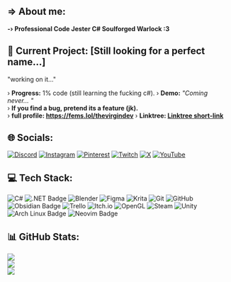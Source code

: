 ## => About me:
**-› Professional Code Jester C# Soulforged Warlock :3**


## 🚧 Current Project: **[Still looking for a perfect name…]**  
"working on it..."

› **Progress:** 1% code (still learning the fucking c#).
› **Demo:** *"Coming never... "*  
› **If you find a bug, pretend its a feature (jk).**  
› **full profile: https://fems.lol/thevirgindev**
› **Linktree: [Linktree short-link](https://tr.ee/gtQ7zr)**  


## 🌐 Socials:
[![Discord](https://img.shields.io/badge/Discord-%237289DA.svg?logo=discord&logoColor=white)](https://discord.gg/https://discord.gg/2JVtWDFSNU) [![Instagram](https://img.shields.io/badge/Instagram-%23E4405F.svg?logo=Instagram&logoColor=white)](https://instagram.com/thevirgindev) [![Pinterest](https://img.shields.io/badge/Pinterest-%23E60023.svg?logo=Pinterest&logoColor=white)](https://pinterest.com/thevirgindev) [![Twitch](https://img.shields.io/badge/Twitch-%239146FF.svg?logo=Twitch&logoColor=white)](https://twitch.tv/thevirgindev) [![X](https://img.shields.io/badge/X-black.svg?logo=X&logoColor=white)](https://x.com/_thevirgindev) [![YouTube](https://img.shields.io/badge/YouTube-%23FF0000.svg?logo=YouTube&logoColor=white)](https://youtube.com/@UCLlB-GCCBovA_BHMe44rccQ) 

## 💻 Tech Stack:
![C#](https://img.shields.io/badge/c%23-%23239120.svg?style=for-the-badge&logo=csharp&logoColor=white) ![.NET Badge](https://img.shields.io/badge/.NET-512BD4?logo=dotnet&logoColor=fff&style=for-the-badge)  ![Blender](https://img.shields.io/badge/blender-%23F5792A.svg?style=for-the-badge&logo=blender&logoColor=white) ![Figma](https://img.shields.io/badge/figma-%23F24E1E.svg?style=for-the-badge&logo=figma&logoColor=white) ![Krita](https://img.shields.io/badge/Krita-203759?style=for-the-badge&logo=krita&logoColor=EEF37B) ![Git](https://img.shields.io/badge/git-%23F05033.svg?style=for-the-badge&logo=git&logoColor=white) ![GitHub](https://img.shields.io/badge/github-%23121011.svg?style=for-the-badge&logo=github&logoColor=white) ![Obsidian Badge](https://img.shields.io/badge/Obsidian-7C3AED?logo=obsidian&logoColor=fff&style=for-the-badge) ![Trello](https://img.shields.io/badge/Trello-%23026AA7.svg?style=for-the-badge&logo=Trello&logoColor=white) ![Itch.io](https://img.shields.io/badge/Itch-%23FF0B34.svg?style=for-the-badge&logo=Itch.io&logoColor=white) ![OpenGL](https://img.shields.io/badge/OpenGL-white?logo=OpenGL&style=for-the-badge) ![Steam](https://img.shields.io/badge/steam-%23000000.svg?style=for-the-badge&logo=steam&logoColor=white) ![Unity](https://img.shields.io/badge/unity-%23000000.svg?style=for-the-badge&logo=unity&logoColor=white) ![Arch Linux Badge](https://img.shields.io/badge/Arch%20Linux-1793D1?logo=archlinux&logoColor=fff&style=for-the-badge) ![Neovim Badge](https://img.shields.io/badge/Neovim-57A143?logo=neovim&logoColor=fff&style=for-the-badge)
## 📊 GitHub Stats:
![](https://github-readme-stats.vercel.app/api?username=thevirgindev&theme=midnight-purple&hide_border=false&include_all_commits=true&count_private=true)<br/>
![](https://nirzak-streak-stats.vercel.app/?user=thevirgindev&theme=midnight-purple&hide_border=false)<br/>
![](https://github-readme-stats.vercel.app/api/top-langs/?username=thevirgindev&theme=midnight-purple&hide_border=false&include_all_commits=true&count_private=true&layout=compact)
